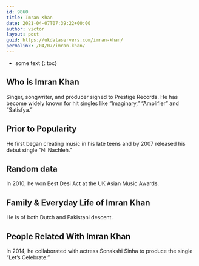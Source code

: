 ```yaml
---
id: 9860
title: Imran Khan
date: 2021-04-07T07:39:22+00:00
author: victor
layout: post
guid: https://ukdataservers.com/imran-khan/
permalink: /04/07/imran-khan/
---
```


* some text
{: toc}


## Who is Imran Khan



Singer, songwriter, and producer signed to Prestige Records. He has become widely known for hit singles like &#8220;Imaginary,&#8221; &#8220;Amplifier&#8221; and &#8220;Satisfya.&#8221;

                
                
                
## Prior to Popularity



He first began creating music in his late teens and by 2007 released his debut single &#8220;Ni Nachleh.&#8221;

                
                
                
## Random data



In 2010, he won Best Desi Act at the UK Asian Music Awards.

                
                
                
## Family & Everyday Life of Imran Khan



He is of both Dutch and Pakistani descent.

                
                
                
## People Related With Imran Khan



In 2014, he collaborated with actress Sonakshi Sinha to produce the single &#8220;Let&#8217;s Celebrate.&#8221;

                
              
            
          
          
          